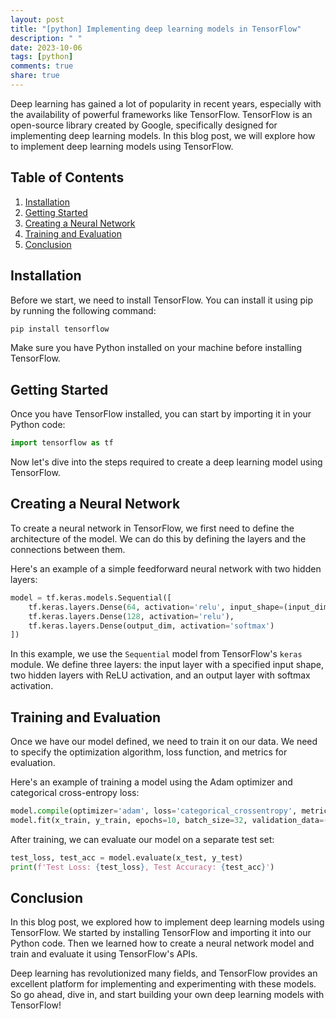 ```yaml
---
layout: post
title: "[python] Implementing deep learning models in TensorFlow"
description: " "
date: 2023-10-06
tags: [python]
comments: true
share: true
---
```


Deep learning has gained a lot of popularity in recent years, especially with the availability of powerful frameworks like TensorFlow. TensorFlow is an open-source library created by Google, specifically designed for implementing deep learning models. In this blog post, we will explore how to implement deep learning models using TensorFlow.

## Table of Contents
1. [Installation](#installation)
2. [Getting Started](#getting-started)
3. [Creating a Neural Network](#creating-a-neural-network)
4. [Training and Evaluation](#training-and-evaluation)
5. [Conclusion](#conclusion)

## Installation
Before we start, we need to install TensorFlow. You can install it using pip by running the following command:
```bash
pip install tensorflow
```

Make sure you have Python installed on your machine before installing TensorFlow.

## Getting Started
Once you have TensorFlow installed, you can start by importing it in your Python code:
```python
import tensorflow as tf
```

Now let's dive into the steps required to create a deep learning model using TensorFlow.

## Creating a Neural Network
To create a neural network in TensorFlow, we first need to define the architecture of the model. We can do this by defining the layers and the connections between them.

Here's an example of a simple feedforward neural network with two hidden layers:
```python
model = tf.keras.models.Sequential([
    tf.keras.layers.Dense(64, activation='relu', input_shape=(input_dim,)),
    tf.keras.layers.Dense(128, activation='relu'),
    tf.keras.layers.Dense(output_dim, activation='softmax')
])
```
In this example, we use the `Sequential` model from TensorFlow's `keras` module. We define three layers: the input layer with a specified input shape, two hidden layers with ReLU activation, and an output layer with softmax activation.

## Training and Evaluation
Once we have our model defined, we need to train it on our data. We need to specify the optimization algorithm, loss function, and metrics for evaluation.

Here's an example of training a model using the Adam optimizer and categorical cross-entropy loss:
```python
model.compile(optimizer='adam', loss='categorical_crossentropy', metrics=['accuracy'])
model.fit(x_train, y_train, epochs=10, batch_size=32, validation_data=(x_val, y_val))
```

After training, we can evaluate our model on a separate test set:
```python
test_loss, test_acc = model.evaluate(x_test, y_test)
print(f'Test Loss: {test_loss}, Test Accuracy: {test_acc}')
```

## Conclusion
In this blog post, we explored how to implement deep learning models using TensorFlow. We started by installing TensorFlow and importing it into our Python code. Then we learned how to create a neural network model and train and evaluate it using TensorFlow's APIs.

Deep learning has revolutionized many fields, and TensorFlow provides an excellent platform for implementing and experimenting with these models. So go ahead, dive in, and start building your own deep learning models with TensorFlow!